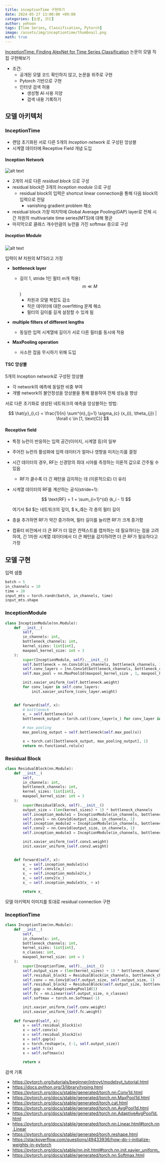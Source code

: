 ```yaml
---
title: inceptionTime 구현하기
date: 2024-05-27 13:00:00 +09:00
categories: [논문, 코드]
author: yehoon
tags: [Time Series, Classification, Pytorch]
image: /assets/img/inceptiontime/thumbnail.png
math: true
---
```


[InceptionTime: Finding AlexNet for Time Series Classification](https://arxiv.org/abs/1909.04939) 논문의 모델 직접 구현해보기
 - 조건:
   - 공개된 모델 코드 확인하지 않고, 논문을 위주로 구현
   - Pytorch 기반으로 구현
   - 인터넷 검색 허용
     - 생성형 AI 사용 지양
     - 검색 내용 기록하기

## 모델 아키텍처
### InceptionTime
 - 랜덤 초기화된 서로 다른 $5$개의 _Inception network_ 로 구성된 앙상블
 - 시계열 데이터에 Receptive Field 개념 도입

#### Inception Network
![alt text](/assets/img/inceptiontime/thumbnail.png)

 - $2$개의 서로 다른 _residual block_ 으로 구성
 - residual block은 $3$개의 _Inception module_ 으로 구성
   - residual block의 입력은 shortcut linear connection을 통해 다음 block의 입력으로 전달
     - vanishing gradient problem 해소
 - residual block 가장 마지막에 Global Average Pooling(GAP) layer로 전체 시간 차원의 multivariate time series(MTS)에 대해 평균
 - 마지막으로 클래스 개수만큼의 뉴런을 가진 softmax 층으로 구성
  
##### Inception Module
![alt text](/assets/img/inceptiontime/inception_module.png)

입력이 $M$ 차원의 MTS라고 가정

- **bottleneck layer**
  - 길이 $1$, stride $1$인 필터 $m$개 적용($$m \ll M$$)
    - 차원과 모델 복잡도 감소
    - 작은 데이터에 대한 overfitting 문제 해소
    - 필터의 길이를 길게 설정할 수 있게 됨
  
- **multiple filters of different lengths**
  - 동일한 입력 시계열에 길이가 서로 다른 필터를 동시에 적용

- **MaxPooling operation**
  - 사소한 잡음 무시하기 위해 도입

#### TSC 앙상블
$5$개의 Inception network로 구성된 앙상블
- 각 network의 예측에 동일한 비중 부여
- 개별 network의 불안정성을 앙상블을 통해 활용하여 전체 성능을 향상

서로 다른 초기화로 생성된 네트워크의 예측을 앙상블하는 방법:

$$
\hat{y}_{i,c} = \frac{1}{n} \sum^{n}_{j=1} \sigma_{c} (x_{i}, \theta_{j}) | \forall c \in [1, \text{C}]
$$

####  Receptive field
 - 특정 뉴런이 반응하는 입력 공간(이미지, 시계열 등)의 일부
 - 주어진 뉴런의 활성화에 입력 데이터가 얼마나 영향을 미치는지를 결정
 - 시간 데이터의 경우, RF는 신경망의 최대 시야를 측정하는 이론적 값으로 간주될 수 있음
   - RF가 클수록 더 긴 패턴을 감지하는 데 (이론적으로) 더 유리
- 시계열 데이터의 RF를 계산하는 공식(stride=1):
  
  $$
  \text{RF} = 1 + \sum_{i=1}^{d} (k_i - 1)
  $$

  여기서 $d $는 네트워크의 깊이, $ k_i$는 각 층의 필터 길이

- 층을 추가하면 RF가 약간 증가하며, 필터 길이를 늘리면 RF가 크게 증가함
- 컴퓨터 비전에서 더 큰 RF가 더 많은 컨텍스트를 캡처하는 데 필요하다는 점을 고려하여, 긴 1차원 시계열 데이터에서 더 큰 패턴을 감지하려면 더 큰 RF가 필요하다고 가정

## 모델 구현
입력 샘플
```python
batch = 5
in_channels = 10
time = 20
input_mts = torch.randn(batch, in_channels, time)
input_mts.shape
```

### InceptionModule
```python
class InceptionModule(nn.Module):
    def __init__(
        self, 
        in_channels: int,
        bottleneck_channels: int,
        kernel_sizes: list[int],
        maxpool_kernel_size: int = 3
    ):
        super(InceptionModule, self).__init__()
        self.bottleneck = nn.Conv1d(in_channels, bottleneck_channels, 1)
        self.conv_layers = [nn.Conv1d(bottleneck_channels, bottleneck_channels, kernel_size, padding='same') for kernel_size in kernel_sizes]
        self.max_pool = nn.MaxPool1d(maxpool_kernel_size , 1, maxpool_kernel_size//2)

        init.xavier_uniform_(self.bottleneck.weight)
        for conv_layer in self.conv_layers:
            init.xavier_uniform_(conv_layer.weight)
        

    def forward(self, x):
        # bottleneck
        x_ = self.bottleneck(x)
        bottleneck_output = torch.cat([conv_layer(x_) for conv_layer in self.conv_layers], 1)

        # max pooling
        max_pooling_output = self.bottleneck(self.max_pool(x))

        x = torch.cat([bottleneck_output, max_pooling_output], 1)
        return nn.functional.relu(x)
```

### Residual Block
```python
class ResidualBlock(nn.Module):
    def __init__(
        self, 
        in_channels: int,
        bottleneck_channels: int,
        kernel_sizes: list[int],
        maxpool_kernel_size: int = 3
    ):
        super(ResidualBlock, self).__init__()
        output_size = (len(kernel_sizes) + 1) * bottleneck_channels
        self.inception_module1 = InceptionModule(in_channels, bottleneck_channels, kernel_sizes, maxpool_kernel_size)
        self.conv1 = nn.Conv1d(output_size, in_channels, 1)
        self.inception_module2 = InceptionModule(in_channels, bottleneck_channels, kernel_sizes, maxpool_kernel_size)
        self.conv2 = nn.Conv1d(output_size, in_channels, 1)
        self.inception_module3 = InceptionModule(in_channels, bottleneck_channels, kernel_sizes, maxpool_kernel_size)

        init.xavier_uniform_(self.conv1.weight)
        init.xavier_uniform_(self.conv2.weight)
        

    def forward(self, x):
        x_ = self.inception_module1(x)
        x_ = self.conv1(x_)
        x_ = self.inception_module2(x_)
        x_ = self.conv2(x_)
        x_ = self.inception_module3(x_ + x)

        return x_
```
모델 아키텍처 이미지를 토대로 residual connection 구현


### InceptionTime
```python
class InceptionTime(nn.Module):
    def __init__(
        self, 
        in_channels: int,
        bottleneck_channels: int,
        kernel_sizes: list[int],
        n_classes: int,
        maxpool_kernel_size: int = 3
    ):
        super(InceptionTime, self).__init__()
        self.output_size = (len(kernel_sizes) + 1) * bottleneck_channels
        self.residual_block1 = ResidualBlock(in_channels, bottleneck_channels, kernel_sizes, maxpool_kernel_size)
        self.conv = nn.Conv1d(self.output_size, self.output_size, 1)
        self.residual_block2 = ResidualBlock(self.output_size, bottleneck_channels, kernel_sizes, maxpool_kernel_size)
        self.gap = nn.AdaptiveAvgPool1d(1)
        self.fc = nn.Linear(self.output_size, n_classes)
        self.softmax = torch.nn.Softmax(-1)

        init.xavier_uniform_(self.conv.weight)
        init.xavier_uniform_(self.fc.weight)
        
    def forward(self, x):
        x = self.residual_block1(x)
        x = self.conv(x)
        x = self.residual_block2(x)
        x = self.gap(x)
        x = torch.reshape(x, (-1, self.output_size))
        x = self.fc(x)
        x = self.softmax(x)
    
        return x
```








검색 기록
 - <https://pytorch.org/tutorials/beginner/introyt/modelsyt_tutorial.html>
 - <https://docs.python.org/3/library/typing.html>
 - <https://pytorch.org/docs/stable/generated/torch.nn.Conv1d.html>
 - <https://pytorch.org/docs/stable/generated/torch.nn.MaxPool1d.html>
 - <https://pytorch.org/docs/stable/generated/torch.cat.html>
 - <https://pytorch.org/docs/stable/generated/torch.nn.AvgPool1d.html>
 - <https://pytorch.org/docs/stable/generated/torch.nn.AdaptiveAvgPool1d.html>
 - <https://pytorch.org/docs/stable/generated/torch.nn.Linear.html#torch.nn.Linear>
 - <https://pytorch.org/docs/stable/generated/torch.reshape.html>
 - <https://stackoverflow.com/questions/49433936/how-do-i-initialize-weights-in-pytorch>
 - <https://pytorch.org/docs/stable/nn.init.html#torch.nn.init.xavier_uniform_>
 - <https://pytorch.org/docs/stable/generated/torch.nn.Softmax.html>


